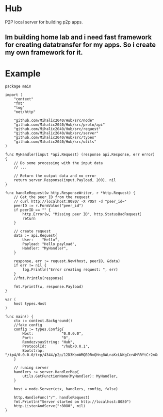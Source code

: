 # Hub

P2P local server for building p2p apps.

## Im building home lab and i need fast framework for creating datatransfer for my apps. So i create my own framework for it.

# Example
    package main

    import (
        "context"
        "fmt"
        "log"
        "net/http"

        "github.com/Mihalic2040/Hub/src/node"
        "github.com/Mihalic2040/Hub/src/proto/api"
        "github.com/Mihalic2040/Hub/src/request"
        "github.com/Mihalic2040/Hub/src/server"
        "github.com/Mihalic2040/Hub/src/types"
        "github.com/Mihalic2040/Hub/src/utils"
    )

    func MyHandler(input *api.Request) (response api.Response, err error) {
        // Do some processing with the input data
        // ...

        // Return the output data and no error
        return server.Response(input.Payload, 200), nil
    }

    func handleRequest(w http.ResponseWriter, r *http.Request) {
        // Get the peer ID from the request
        // curl http://localhost:8080/ -X POST -d "peer_id="
        peerID := r.FormValue("peer_id")
        if peerID == "" {
            http.Error(w, "Missing peer ID", http.StatusBadRequest)
            return
        }

        // create request
        data := api.Request{
            User:    "Hello",
            Payload: "Hello payload",
            Handler: "MyHandler",
        }

        response, err := request.New(host, peerID, &data)
        if err != nil {
            log.Println("Error creating request: ", err)
        }
        //fmt.Println(response)

        fmt.Fprintf(w, response.Payload)
    }

    var (
        host types.Host
    )

    func main() {
        ctx := context.Background()
        //fake config
        config := types.Config{
            Host:             "0.0.0.0",
            Port:             "0",
            RendezvousString: "Hub",
            ProtocolId:       "/hub/0.0.1",
            Bootstrap:        "/ip4/0.0.0.0/tcp/4344/p2p/12D3KooWMQB9RxQHng8ALnaKcLNKgCcrAMRRYtCr2mGrfUKTmBES",
        }

        // runing server
        handlers := server.HandlerMap{
            utils.GetFunctionName(MyHandler): MyHandler,
        }

        host = node.Server(ctx, handlers, config, false)

        http.HandleFunc("/", handleRequest)
        fmt.Println("Server started on http://localhost:8080")
        http.ListenAndServe(":8080", nil)
    }






    
